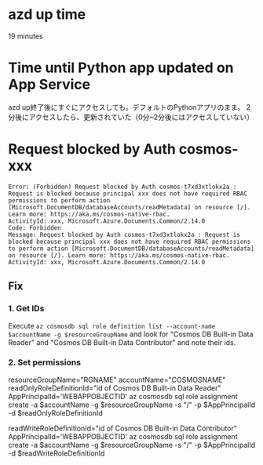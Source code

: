# azd up time
19 minutes

# Time until Python app updated on App Service
azd up終了後にすぐにアクセスしても。デフォルトのPythonアプリのまま。
2分後にアクセスしたら、更新されていた（0分~2分後にはアクセスしていない）

# Request blocked by Auth cosmos-xxx
```
Error: (Forbidden) Request blocked by Auth cosmos-t7xd3xtlokx2a : Request is blocked because principal xxx does not have required RBAC permissions to perform action [Microsoft.DocumentDB/databaseAccounts/readMetadata] on resource [/]. Learn more: https://aka.ms/cosmos-native-rbac.
ActivityId: xxx, Microsoft.Azure.Documents.Common/2.14.0
Code: Forbidden
Message: Request blocked by Auth cosmos-t7xd3xtlokx2a : Request is blocked because principal xxx does not have required RBAC permissions to perform action [Microsoft.DocumentDB/databaseAccounts/readMetadata] on resource [/]. Learn more: https://aka.ms/cosmos-native-rbac.
ActivityId: xxx, Microsoft.Azure.Documents.Common/2.14.0
```
## Fix
### 1. Get IDs
Execute
`az cosmosdb sql role definition list --account-name $accountName -g $resourceGroupName`
and look for "Cosmos DB Built-in Data Reader" and "Cosmos DB Built-in Data Contributor" and note their ids.

### 2. Set permissions
resourceGroupName="RGNAME"
accountName="COSMOSNAME"
readOnlyRoleDefinitionId="id of Cosmos DB Built-in Data Reader"
AppPrincipalId='WEBAPPOBJECTID'
az cosmosdb sql role assignment create -a $accountName -g $resourceGroupName -s "/" -p $AppPrincipalId -d $readOnlyRoleDefinitionId
 
readWriteRoleDefinitionId="id of Cosmos DB Built-in Data Contributor"
AppPrincipalId='WEBAPPOBJECTID'
az cosmosdb sql role assignment create -a $accountName -g $resourceGroupName -s "/" -p $AppPrincipalId -d $readWriteRoleDefinitionId
